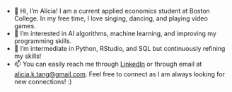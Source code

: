 - 👋 Hi, I’m Alicia! I am a current applied economics student at Boston College. In my free time, I love singing, dancing, and playing video games.
- 👀 I’m interested in AI algorithms, machine learning, and improving my programming skills.
- 🌱 I’m intermediate in Python, RStudio, and SQL but continuously refining my skills!
- 📫 You can easily reach me through [LinkedIn](https://www.linkedin.com/in/aliciatang6/) or through email at alicia.k.tang@gmail.com. Feel free to connect as I am always looking for new connections! :)
